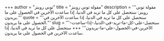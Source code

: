 +++
author = "توني روبنز"
title = "مقولة توني روبنز"
description = '''مقولة توني روبنز: ستحصل على كل ما تريد في الدنيا، إذا ساعدت الآخرين في الحصول على ما يريدون.'''
quote = '''ستحصل على كل ما تريد في الدنيا، إذا ساعدت الآخرين في الحصول على ما يريدون.'''
slug = '''ستحصل-على-كل-ما-تريد-في-الدنيا،-إذا-ساعدت-الآخرين-في-الحصول-على-ما-يريدون'''
+++
ستحصل على كل ما تريد في الدنيا، إذا ساعدت الآخرين في الحصول على ما يريدون.
